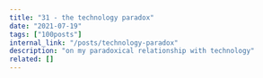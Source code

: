 ```yaml
---
title: "31 - the technology paradox"
date: "2021-07-19"
tags: ["100posts"]
internal_link: "/posts/technology-paradox"
description: "on my paradoxical relationship with technology"
related: []
---
```

